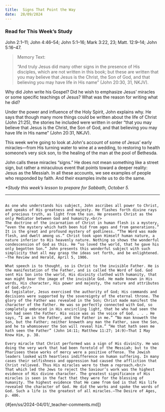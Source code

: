 ```yaml
---
title:  Signs That Point the Way
date:  28/09/2024
---
```


### Read for This Week’s Study
John 2:1–11; John 4:46–54; John 5:1–16; Mark 3:22, 23; Matt. 12:9–14; John 5:16–47.

> <p>Memory Text:</p>
> “And truly Jesus did many other signs in the presence of His disciples, which are not written in this book; but these are written that you may believe that Jesus is the Christ, the Son of God, and that believing you may have life in His name” (John 20:30, 31, NKJV).

Why did John write his Gospel? Did he wish to emphasize Jesus’ miracles or some specific teachings of Jesus? What was the reason for writing what he did?

Under the power and influence of the Holy Spirit, John explains why. He says that though many more things could be written about the life of Christ (John 21:25), the stories he included were written in order “that you may believe that Jesus is the Christ, the Son of God, and that believing you may have life in His name” (John 20:31, NKJV).

This week we’re going to look at John's account of some of Jesus’ early miracles—from His turning water to wine at a wedding, to restoring to health someone’s very sick son, to the healing of the man at the pool of Bethesda.

John calls these miracles “signs.” He does not mean something like a street sign, but rather a miraculous event that points toward a deeper reality: Jesus as the Messiah. In all these accounts, we see examples of people who responded by faith. And their examples invite us to do the same.

_*Study this week’s lesson to prepare for Sabbath, October 5._

---

```=Additional Reading: Selected Quotes from Ellen G. White

As one who understands his subject, John ascribes all power to Christ, and speaks of His greatness and majesty. He flashes forth divine rays of precious truth, as light from the sun. He presents Christ as the only Mediator between God and humanity.<br/>
The doctrine of the incarnation of Christ in human flesh is a mystery, “even the mystery which hath been hid from ages and from generations.” It is the great and profound mystery of godliness. “The Word was made flesh, and dwelt among us.” Christ took upon Himself human nature, a nature inferior to His heavenly nature. Nothing so shows the wonderful condescension of God as this. He “so loved the world, that he gave his only begotten Son.” John pre­sents this wonderful subject with such simplicity that all may grasp the ideas set forth, and be enlightened.—The Review and Herald, April 5, 1906.

What speech is to thought, so is Christ to the invisible Father. He is the manifestation of the Father, and is called the Word of God. God sent His Son into the world, His divinity clothed with humanity, that man might bear the image of the invisible God. He made known in His words, His character, His power and majesty, the nature and attributes of God.<br/>
As legislator, Jesus exercised the authority of God; His commands and decisions were supported by the sovereignty of the eternal throne. The glory of the Father was revealed in the Son; Christ made manifest the character of the Father. He was so perfectly connected with God, so completely embraced in His encircling light, that he who had seen the Son had seen the Father. His voice was as the voice of God. . . . He says, “I am in the Father, and the Father in me.” “No man knoweth the Son, but the Father; neither knoweth any man the Father, save the Son, and he to whomsoever the Son will reveal him.” “He that hath seen me hath seen the Father” (John 14:11; Matthew 11:27; 14:9)—That I May Know Him, p. 38.

Every miracle that Christ performed was a sign of His divinity. He was doing the very work that had been foretold of the Messiah; but to the Pharisees these works of mercy were a positive offense. The Jewish leaders looked with heartless indifference on human suffering. In many cases their selfishness and oppression had caused the affliction that Christ relieved. Thus His miracles were to them a reproach.<br/>
That which led the Jews to reject the Saviour’s work was the highest evidence of His divine character. The greatest significance of His miracles is seen in the fact that they were for the blessing of humanity. The highest evidence that He came from God is that His life revealed the character of God. He did the works and spoke the words of God. Such a life is the greatest of all miracles.—The Desire of Ages, p. 406.
```

{#[en/ss/2024-04/01/_teacher-comments.md]}
